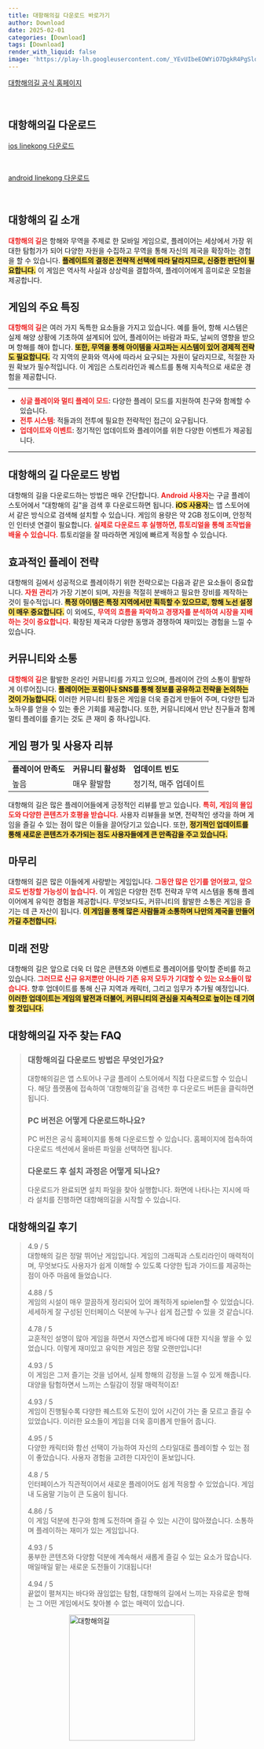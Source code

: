 ```yaml
---
title: 대항해의길 다운로드 바로가기
author: Download
date: 2025-02-01
categories: [Download]
tags: [Download]
render_with_liquid: false
image: 'https://play-lh.googleusercontent.com/_YEvUIbeEOWYiO7DgkR4PgSlonHVmxnC3LKfPVSUEwdlcPDyArqt2U8BKoxtG24Uqw=s256-rw'
---
```

<p><a class='click-button' title='대항해의길' href='https://game.naver.com/lounge/NUEVA_SALIDA/home' rel='nofollow'>대항해의길 공식 홈페이지</a></p><br>
<h2 id='대항해의길_다운로드'>대항해의길 다운로드</h2>
<p><a class="click-button ios" title="linekong 다운로드" href="https://apps.apple.com/kr/app/%EB%8C%80%ED%95%AD%ED%95%B4%EC%9D%98%EA%B8%B8/id1219917392" rel="nofollow">ios linekong 다운로드</a></p><br>
<p><a class="click-button android" title="linekong 다운로드" href="https://play.google.comhttps://play.google.com/store/apps/details?id=com.netease.dhhzlggkr" rel="nofollow">android linekong 다운로드</a></p><br>


<h2 id='대항해의길소개'>대항해의 길 소개</h2>

<p><b><span style="color: #ee2323;">대항해의 길</span></b>은 항해와 무역을 주제로 한 모바일 게임으로, 플레이어는 세상에서 가장 위대한 탐험가가 되어 다양한 자원을 수집하고 무역을 통해 자신의 제국을 확장하는 경험을 할 수 있습니다. <b><span style="background-color: #ffe066;">플레이트의 결정은 전략적 선택에 따라 달라지므로, 신중한 판단이 필요합니다.</span></b> 이 게임은 역사적 사실과 상상력을 결합하여, 플레이어에게 흥미로운 모험을 제공합니다.</p>

<h2 id='게임특징'>게임의 주요 특징</h2>

<p><b><span style="color: #ee2323;">대항해의 길</span></b>은 여러 가지 독특한 요소들을 가지고 있습니다. 예를 들어, 항해 시스템은 실제 해양 상황에 기초하여 설계되어 있어, 플레이어는 바람과 파도, 날씨의 영향을 받으며 항해를 해야 합니다. <b><span style="background-color: #ffe066;">또한, 무역을 통해 아이템을 사고파는 시스템이 있어 경제적 전략도 필요합니다.</span></b> 각 지역의 문화와 역사에 따라서 요구되는 자원이 달라지므로, 적절한 자원 확보가 필수적입니다. 이 게임은 스토리라인과 퀘스트를 통해 지속적으로 새로운 경험을 제공합니다.</p>

<hr />

<ul>
    <li><b><span style="color: #ee2323;">싱글 플레이와 멀티 플레이 모드</span></b>: 다양한 플레이 모드를 지원하여 친구와 함께할 수 있습니다.</li>
    <li><b><span style="color: #ee2323;">전투 시스템</span></b>: 적들과의 전투에 필요한 전략적인 접근이 요구됩니다.</li>
    <li><b><span style="color: #ee2323;">업데이트와 이벤트</span></b>: 정기적인 업데이트와 플레이어를 위한 다양한 이벤트가 제공됩니다.</li>
</ul>

<hr />

<h2 id='다운로드방법'>대항해의 길 다운로드 방법</h2>

<p>대항해의 길을 다운로드하는 방법은 매우 간단합니다. <b><span style="color: #ee2323;">Android 사용자</span></b>는 구글 플레이스토어에서 "대항해의 길"을 검색 후 다운로드하면 됩니다. <b><span style="background-color: #ffe066;">iOS 사용자</span></b>는 앱 스토어에서 같은 방식으로 검색해 설치할 수 있습니다. 게임의 용량은 약 2GB 정도이며, 안정적인 인터넷 연결이 필요합니다. <b><span style="color: #ee2323;">실제로 다운로드 후 실행하면, 튜토리얼을 통해 조작법을 배울 수 있습니다.</span></b> 튜토리얼을 잘 따라하면 게임에 빠르게 적응할 수 있습니다.</p>

<h2 id='플레이어전략'>효과적인 플레이 전략</h2>

<p>대항해의 길에서 성공적으로 플레이하기 위한 전략으로는 다음과 같은 요소들이 중요합니다. <b><span style="color: #ee2323;">자원 관리</span></b>가 가장 기본이 되며, 자원을 적절히 분배하고 필요한 장비를 제작하는 것이 필수적입니다. <b><span style="background-color: #ffe066;">특정 아이템은 특정 지역에서만 획득할 수 있으므로, 항해 노선 설정이 매우 중요합니다.</span></b> 이 외에도, <b><span style="color: #ee2323;">무역의 흐름을 파악하고 경쟁자를 분석하여 시장을 지배하는 것이 중요합니다.</span></b> 확장된 제국과 다양한 동맹과 경쟁하여 재미있는 경험을 느낄 수 있습니다.</p>

<h2 id='커뮤니티와소통'>커뮤니티와 소통</h2>

<p><b><span style="color: #ee2323;">대항해의 길</span></b>은 활발한 온라인 커뮤니티를 가지고 있으며, 플레이어 간의 소통이 활발하게 이루어집니다. <b><span style="background-color: #ffe066;">플레이어는 포럼이나 SNS를 통해 정보를 공유하고 전략을 논의하는 것이 가능합니다.</span></b> 이러한 커뮤니티 활동은 게임을 더욱 즐겁게 만들어 주며, 다양한 팁과 노하우를 얻을 수 있는 좋은 기회를 제공합니다. 또한, 커뮤니티에서 만난 친구들과 함께 멀티 플레이를 즐기는 것도 큰 재미 중 하나입니다.</p>

<h2 id='게임평가'>게임 평가 및 사용자 리뷰</h2>

<table>
    <tr>
        <td><b>플레이어 만족도</b></td>
        <td><b>커뮤니티 활성화</b></td>
        <td><b>업데이트 빈도</b></td>
    </tr>
    <tr>
        <td>높음</td>
        <td>매우 활발함</td>
        <td>정기적, 매주 업데이트</td>
    </tr>
</table>

<p>대항해의 길은 많은 플레이어들에게 긍정적인 리뷰를 받고 있습니다. <b><span style="color: #ee2323;">특히, 게임의 몰입도와 다양한 콘텐츠가 호평을 받습니다.</span></b> 사용자 리뷰들을 보면, 전략적인 생각을 하며 게임을 즐길 수 있는 점이 많은 이들을 끌어당기고 있습니다. 또한, <b><span style="background-color: #ffe066;">정기적인 업데이트를 통해 새로운 콘텐츠가 추가되는 점도 사용자들에게 큰 만족감을 주고 있습니다.</span></b></p>

<h2 id='마무리'>마무리</h2>

<p>대항해의 길은 많은 이들에게 사랑받는 게임입니다. <b><span style="color: #ee2323;">그동안 많은 인기를 얻어왔고, 앞으로도 번창할 가능성이 높습니다.</span></b> 이 게임은 다양한 전투 전략과 무역 시스템을 통해 플레이어에게 유익한 경험을 제공합니다. 무엇보다도, 커뮤니티의 활발한 소통은 게임을 즐기는 데 큰 자산이 됩니다. <b><span style="background-color: #ffe066;">이 게임을 통해 많은 사람들과 소통하며 나만의 제국을 만들어가길 추천합니다.</span></b></p>

<h2 id='미래전망'>미래 전망</h2>

<p>대항해의 길은 앞으로 더욱 더 많은 콘텐츠와 이벤트로 플레이어를 맞이할 준비를 하고 있습니다. <b><span style="color: #ee2323;">그러므로 신규 유저뿐만 아니라 기존 유저 모두가 기대할 수 있는 요소들이 많습니다.</span></b> 향후 업데이트를 통해 신규 지역과 캐릭터, 그리고 임무가 추가될 예정입니다. <b><span style="background-color: #ffe066;">이러한 업데이트는 게임의 발전과 더불어, 커뮤니티의 관심을 지속적으로 높이는 데 기여할 것입니다.</span></b></p>


<h2 id='대항해의길_자주_찾는_FAQ'>대항해의길 자주 찾는 FAQ</h2>
<div itemscope="" itemtype="https://schema.org/FAQPage"> 
<blockquote> 
<div itemscope="" itemprop="mainEntity" itemtype="https://schema.org/Question"> 
<h3 itemprop="name">대항해의길 다운로드 방법은 무엇인가요?</h3> 
<div itemscope="" itemprop="acceptedAnswer" itemtype="https://schema.org/Answer"> 
<span itemprop="text"> 
<p>대항해의길은 앱 스토어나 구글 플레이 스토어에서 직접 다운로드할 수 있습니다. 해당 플랫폼에 접속하여 '대항해의길'을 검색한 후 다운로드 버튼을 클릭하면 됩니다.</p> 
</span> 
</div> 
</div> 
<div itemscope="" itemprop="mainEntity" itemtype="https://schema.org/Question"> 
<h3 itemprop="name">PC 버전은 어떻게 다운로드하나요?</h3> 
<div itemscope="" itemprop="acceptedAnswer" itemtype="https://schema.org/Answer"> 
<span itemprop="text"> 
<p>PC 버전은 공식 홈페이지를 통해 다운로드할 수 있습니다. 홈페이지에 접속하여 다운로드 섹션에서 올바른 파일을 선택하면 됩니다.</p> 
</span> 
</div> 
</div> 
<div itemscope="" itemprop="mainEntity" itemtype="https://schema.org/Question"> 
<h3 itemprop="name">다운로드 후 설치 과정은 어떻게 되나요?</h3> 
<div itemscope="" itemprop="acceptedAnswer" itemtype="https://schema.org/Answer"> 
<span itemprop="text"> 
<p>다운로드가 완료되면 설치 파일을 찾아 실행합니다. 화면에 나타나는 지시에 따라 설치를 진행하면 대항해의길을 시작할 수 있습니다.</p> 
</span> 
</div> 
</div> 
</blockquote> 
</div>
<h2 id='대항해의길_후기'>대항해의길 후기</h2>
<div itemscope itemtype="https://schema.org/Product">
  <blockquote>
  <div itemprop="review" itemscope itemtype="https://schema.org/Review">
      <div itemprop="reviewRating" itemscope itemtype="https://schema.org/Rating"> <span itemprop="ratingValue">4.9</span> / <span itemprop="bestRating">5</span> </div>
      <span itemprop="reviewBody">대항해의 길은 정말 뛰어난 게임입니다. 게임의 그래픽과 스토리라인이 매력적이며, 무엇보다도 사용자가 쉽게 이해할 수 있도록 다양한 팁과 가이드를 제공하는 점이 아주 마음에 들었습니다.</span>
  </div>
  <br>
  <div itemprop="review" itemscope itemtype="https://schema.org/Review">
      <div itemprop="reviewRating" itemscope itemtype="https://schema.org/Rating"> <span itemprop="ratingValue">4.88</span> / <span itemprop="bestRating">5</span> </div>
      <span itemprop="reviewBody">게임의 시설이 매우 깔끔하게 정리되어 있어 쾌적하게 spielen할 수 있었습니다. 세세하게 잘 구성된 인터페이스 덕분에 누구나 쉽게 접근할 수 있을 것 같습니다.</span>
  </div>
  <br>
  <div itemprop="review" itemscope itemtype="https://schema.org/Review">
      <div itemprop="reviewRating" itemscope itemtype="https://schema.org/Rating"> <span itemprop="ratingValue">4.78</span> / <span itemprop="bestRating">5</span> </div>
      <span itemprop="reviewBody">교훈적인 설명이 많아 게임을 하면서 자연스럽게 바다에 대한 지식을 쌓을 수 있었습니다. 이렇게 재미있고 유익한 게임은 정말 오랜만입니다!</span>
  </div>
  <br>
  <div itemprop="review" itemscope itemtype="https://schema.org/Review">
      <div itemprop="reviewRating" itemscope itemtype="https://schema.org/Rating"> <span itemprop="ratingValue">4.93</span> / <span itemprop="bestRating">5</span> </div>
      <span itemprop="reviewBody">이 게임은 그저 즐기는 것을 넘어서, 실제 항해의 감정을 느낄 수 있게 해줍니다. 대양을 탐험하면서 느끼는 스릴감이 정말 매력적이죠!</span>
  </div>
  <br>
  <div itemprop="review" itemscope itemtype="https://schema.org/Review">
      <div itemprop="reviewRating" itemscope itemtype="https://schema.org/Rating"> <span itemprop="ratingValue">4.93</span> / <span itemprop="bestRating">5</span> </div>
      <span itemprop="reviewBody">게임이 진행될수록 다양한 퀘스트와 도전이 있어 시간이 가는 줄 모르고 즐길 수 있었습니다. 이러한 요소들이 게임을 더욱 흥미롭게 만들어 줍니다.</span>
  </div>
  <br>
  <div itemprop="review" itemscope itemtype="https://schema.org/Review">
      <div itemprop="reviewRating" itemscope itemtype="schema.org/Rating"> <span itemprop="ratingValue">4.95</span> / <span itemprop="bestRating">5</span> </div>
      <span itemprop="reviewBody">다양한 캐릭터와 함선 선택이 가능하여 자신의 스타일대로 플레이할 수 있는 점이 좋았습니다. 사용자 경험을 고려한 디자인이 돋보입니다.</span>
  </div>
  <br>
  <div itemprop="review" itemscope itemtype="https://schema.org/Review">
      <div itemprop="reviewRating" itemscope itemtype="https://schema.org/Rating"> <span itemprop="ratingValue">4.8</span> / <span itemprop="bestRating">5</span> </div>
      <span itemprop="reviewBody">인터페이스가 직관적이어서 새로운 플레이어도 쉽게 적응할 수 있었습니다. 게임 내 도움말 기능이 큰 도움이 됩니다.</span>
  </div>
  <br>
  <div itemprop="review" itemscope itemtype="https://schema.org/Review">
      <div itemprop="reviewRating" itemscope itemtype="schema.org/Rating"> <span itemprop="ratingValue">4.86</span> / <span itemprop="bestRating">5</span> </div>
      <span itemprop="reviewBody">이 게임 덕분에 친구와 함께 도전하며 즐길 수 있는 시간이 많아졌습니다. 소통하며 플레이하는 재미가 있는 게임입니다.</span>
  </div>
  <br>
  <div itemprop="review" itemscope itemtype="https://schema.org/Review">
      <div itemprop="reviewRating" itemscope itemtype="schema.org/Rating"> <span itemprop="ratingValue">4.93</span> / <span itemprop="bestRating">5</span> </div>
      <span itemprop="reviewBody">풍부한 콘텐츠와 다양함 덕분에 계속해서 새롭게 즐길 수 있는 요소가 많습니다. 매일매일 맡는 새로운 도전들이 기대됩니다!</span>
  </div>
  <br>
  <div itemprop="review" itemscope itemtype="https://schema.org/Review">
      <div itemprop="reviewRating" itemscope itemtype="schema.org/Rating"> <span itemprop="ratingValue">4.94</span> / <span itemprop="bestRating">5</span> </div>
      <span itemprop="reviewBody">끝없이 펼쳐지는 바다와 끊임없는 탐험, 대항해의 길에서 느끼는 자유로운 항해는 그 어떤 게임에서도 찾아볼 수 없는 매력이 있습니다.</span>
  </div>
  </blockquote>
</div>
<figure class="image" style="display: flex; justify-content: center; align-items: center; margin: 0;"><img src="https://play-lh.googleusercontent.com/_YEvUIbeEOWYiO7DgkR4PgSlonHVmxnC3LKfPVSUEwdlcPDyArqt2U8BKoxtG24Uqw=s256-rw" alt="대항해의길" width="256" height="256" style="max-width: 100%; height: auto;"></figure>